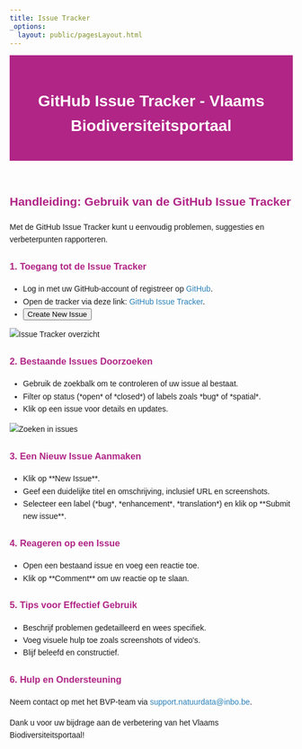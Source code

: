 ```yaml
---
title: Issue Tracker
_options:
  layout: public/pagesLayout.html
---
```


<style>
    header {
        background-color: #b02586;
        padding: 20px;
        text-align: center;
    }
    header h1 {
        color: white;
    }
    h2, h3 {
        color: #b02586;
    }
    body {
        font-family: Arial, sans-serif;
        margin: 20px;
        line-height: 1.6;
    }
    h1, h2 {
        color: #b02586;
    }
    a {
        color: #2980b9;
        text-decoration: none;
    }
    a:hover {
        text-decoration: underline;
    }
    .logo {
        width: 150px;
        margin: 10px 0;
    }
    .natuurfoto-container {
        display: flex;
        justify-content: space-between;
        gap: 10px;
        margin: 20px 0;
    }
    .natuurfoto {
        width: 20%;
        border-radius: 30px;
    }
    .watermerk {
        position: fixed;
        top: 50%;
        left: 50%;
        transform: translate(-50%, -50%) rotate(-30deg);
        font-size: 100px;
        color: rgba(150, 150, 150, 0.5);
        font-weight: bold;
        z-index: 1000;
        white-space: nowrap;
    }
</style>

<header>
    <h1>GitHub Issue Tracker - Vlaams Biodiversiteitsportaal</h1>
</header>
<div class="container">
    <h2>Handleiding: Gebruik van de GitHub Issue Tracker</h2>
    <p>Met de GitHub Issue Tracker kunt u eenvoudig problemen, suggesties en verbeterpunten rapporteren.</p>
    <h3>1. Toegang tot de Issue Tracker</h3>
    <ul>
        <li>Log in met uw GitHub-account of registreer op <a href="https://github.com/">GitHub</a>.</li>
        <li>Open de tracker via deze link: <a href="https://github.com/inbo/vlaams-biodiversiteitsportaal/issues">GitHub Issue Tracker</a>.</li>
        <li><button onclick="window.location.href='https://github.com/inbo/vlaams-biodiversiteitsportaal/issues/new'">Create New Issue</button></li>
    </ul>
    <img src="/images/Afbeelding3.png" alt="Issue Tracker overzicht">
    <h3>2. Bestaande Issues Doorzoeken</h3>
    <ul>
        <li>Gebruik de zoekbalk om te controleren of uw issue al bestaat.</li>
        <li>Filter op status (*open* of *closed*) of labels zoals *bug* of *spatial*.</li>
        <li>Klik op een issue voor details en updates.</li>
    </ul>
    <img src="/images/afbeelding16.png" alt="Zoeken in issues">
    <h3>3. Een Nieuw Issue Aanmaken</h3>
    <ul>
        <li>Klik op **New Issue**.</li>
        <li>Geef een duidelijke titel en omschrijving, inclusief URL en screenshots.</li>
        <li>Selecteer een label (*bug*, *enhancement*, *translation*) en klik op **Submit new issue**.</li>
    </ul>
    <h3>4. Reageren op een Issue</h3>
    <ul>
        <li>Open een bestaand issue en voeg een reactie toe.</li>
        <li>Klik op **Comment** om uw reactie op te slaan.</li>
    </ul>
    <h3>5. Tips voor Effectief Gebruik</h3>
    <ul>
        <li>Beschrijf problemen gedetailleerd en wees specifiek.</li>
        <li>Voeg visuele hulp toe zoals screenshots of video's.</li>
        <li>Blijf beleefd en constructief.</li>
    </ul>
    <h3>6. Hulp en Ondersteuning</h3>
    <p>Neem contact op met het BVP-team via <a href="mailto:support.natuurdata@inbo.be">support.natuurdata@inbo.be</a>.</p>
    <p>Dank u voor uw bijdrage aan de verbetering van het Vlaams Biodiversiteitsportaal!</p>
</div>
